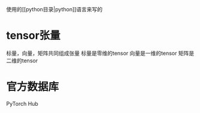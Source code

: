 使用的[[python目录|python]]语言来写的
# tensor张量
标量，向量，矩阵共同组成张量
标量是零维的tensor
向量是一维的tensor
矩阵是二维的tensor

# 官方数据库
PyTorch Hub